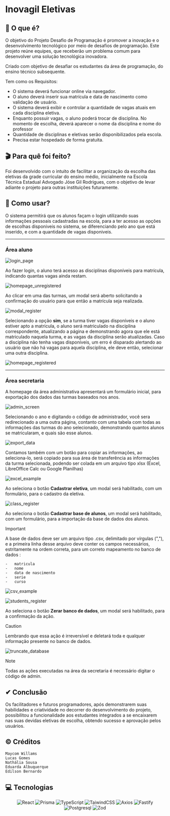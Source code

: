 # Inovagil Eletivas

## 📃 O que é?

O objetivo do Projeto Desafio de Programação é promover a inovação e o desenvolvimento tecnológico
por meio de desafios de programação. Este projeto reúne equipes, que receberão um problema
comum para desenvolver uma solução tecnológica inovadora.

Criado com objetivo de desafiar os estudantes da área de programação, do ensino técnico subsequente.

Tem como os Requisitos:

- O sistema deverá funcionar online via navegador.
- O aluno deverá inserir sua matrícula e data de nascimento como validação de usuário.
- O sistema deverá exibir e controlar a quantidade de vagas atuais em cada disciplina eletiva.
- Enquanto possuir vagas, o aluno poderá trocar de disciplina. No momento de escolha, deverá aparecer o nome da disciplina e nome do professor
- Quantidade de disciplinas e eletivas serão disponibilizados pela escola.
- Precisa estar hospedado de forma gratuita.

## 🎬 Para quê foi feito?

Foi desenvolvido com o intuito de facilitar a organização da escolha das eletivas da grade curricular do ensino médio, inicialmente na Escola Técnica Estadual Advogado Jóse Gil Rodrigues, com o objetivo de levar adiante o projeto para outras instituições futuramente.

## 🔩 Como usar?

O sistema permitirá que os alunos façam o login utilizando suas informações pessoais cadastradas na escola, para a ter acesso as opções de escolhas disponiveis no sistema, se diferenciando pelo ano que está inserido, e com a quantidade de vagas disponiveis.

---

### Área aluno

![login_page](https://raw.githubusercontent.com/Maycomwill/inovagil-eletivas/main/public/screenshots/login_screen.png)

Ao fazer login, o aluno terá acesso as disciplinas disponíveis para matrícula, indicando quantas vagas ainda restam.

![homepage_unregistered](https://raw.githubusercontent.com/Maycomwill/inovagil-eletivas/main/public/screenshots/homepage_unregistered.png)

Ao clicar em uma das turmas, um modal será aberto solicitando a confirmação do usuário para que então a matrícula seja realizada.

![modal_register](https://raw.githubusercontent.com/Maycomwill/inovagil-eletivas/main/public/screenshots/modal_register.png)

Selecionando a opção **sim**, se a turma tiver vagas disponíveis e o aluno estiver apto a matricula, o aluno será matriculado na disciplina correspondente, atualizando a página e demonstrando agora que ele está matriculado naquela turma, e as vagas da disciplina serão atualizadas.
Caso a disciplina não tenha vagas disponíveis, um erro é disparado alertando ao usuário que não há vagas para aquela disciplina, ele deve então, selecionar uma outra disciplina.

![homepage_registered](https://raw.githubusercontent.com/Maycomwill/inovagil-eletivas/main/public/screenshots/homepage_registered.png)

---

### Área secretaria

A homepage da área administrativa apresentará um formulário inicial, para exportação dos dados das turmas baseados nos anos.

![admin_screen](https://raw.githubusercontent.com/Maycomwill/inovagil-eletivas/main/public/screenshots/admin_screen.png)

Selecionando o ano e digitando o código de administrador, você sera redirecionado a uma outra página, contanto com uma tabela com todas as informações das turmas do ano selecionado, demonstrando quantos alunos se matricularam, e quais são esse alunos.

![export_data](https://raw.githubusercontent.com/Maycomwill/inovagil-eletivas/main/public/screenshots/export_data.png)

Contamos também com um botão para copiar as informações, ao seleciona-lo, será copiado para sua área de transferência as informações da turma selecionada, podendo ser colada em um arquivo tipo xlsx (Excel, LibreOffice Calc ou Google Planilhas)

![excel_example](https://raw.githubusercontent.com/Maycomwill/inovagil-eletivas/main/public/screenshots/excel_example.png)

Ao seleciona o botão **Cadastrar eletiva**, um modal será habilitado, com um formulário, para o cadastro da eletiva.

![class_register](https://raw.githubusercontent.com/Maycomwill/inovagil-eletivas/main/public/screenshots/class_register.png)

Ao seleciona o botão **Cadastrar base de alunos**, um modal será habilitado, com um formulário, para a importação da base de dados dos alunos.

> [!IMPORTANT]
> A base de dados deve ser um arquivo tipo .csv, delimitado por vírgulas (","), e a primeira linha desse arquivo deve conter os campos necessários, estritamente na ordem correta, para um correto mapeamento no banco de dados :

```text
-   matricula
-   nome
-   data de nascimento
-   serie
-   curso
```
![csv_example](https://github.com/Maycomwill/inovagil-eletivas/assets/74081416/9cae0904-ce78-4acb-a9aa-143d8778a347)

![students_register](https://raw.githubusercontent.com/Maycomwill/inovagil-eletivas/main/public/screenshots/students_register.png)

Ao seleciona o botão **Zerar banco de dados**, um modal será habilitado, para a confirmação da ação.

> [!CAUTION]
> Lembrando que essa ação é irreversível e deletará toda e qualquer informação presente no banco de dados.

![truncate_database](https://raw.githubusercontent.com/Maycomwill/inovagil-eletivas/main/public/screenshots/truncate_databse.png)

> [!NOTE]
> Todas as ações executadas na área da secretaria é necessário digitar o código de admin.

## ✔ Conclusão

Os facilitadores e futuros programadores, após demonstrarem suas habilidades e criatividade no decorrer do desenvolvimento do projeto, possibilitou a funcionalidade aos estudantes integrados a se encaixarem nas suas devidas eletivas de escolha, obtendo sucesso e aprovação pelos usuários.

## &copy; Créditos

```text
Maycom Willams
Lucas Gomes
Nathália Sousa
Eduarda Albuquerque
Edilson Bernardo
```

## 💻 Tecnologias

<center>

![React](https://img.shields.io/badge/React-%2361DAFB?style=flat&logo=react&logoColor=%23333333) ![Prisma](https://img.shields.io/badge/Prisma-%232D3748?style=flat&logo=prisma&logoColor=%23ffffff) ![TypeScript](https://img.shields.io/badge/TypeScript-%233178C6?style=flat&logo=typescript&logoColor=%23ffffff) ![TaiwindCSS](https://img.shields.io/badge/TailwindCSS-%2306B6D4?style=flat&logo=tailwindcss&logoColor=%23ffffff) ![Axios](https://img.shields.io/badge/Axios-%235A29E4?style=flat&logo=axios&logoColor=%23ffffff)
![Fastify](https://img.shields.io/badge/Fastify-%23000000?style=flat&logo=fastify&logoColor=%23ffffff) ![Postgresql](https://img.shields.io/badge/Postgresql-%234169E1?style=flat&logo=postgresql&logoColor=%23ffffff) ![Zod](https://img.shields.io/badge/Zod-%233E67B1?style=flat&logo=zod&logoColor=%23ffffff)

</center>
